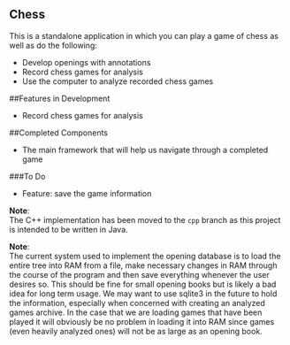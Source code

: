## Chess

This is a standalone application in which you can play a game of chess as well as do the following:

* Develop openings with annotations
* Record chess games for analysis
* Use the computer to analyze recorded chess games

##Features in Development

* Record chess games for analysis
	
##Completed Components

* The main framework that will help us navigate through a completed game 

###To Do

* Feature: save the game information

**Note**:  
The C++ implementation has been moved to the `cpp` branch as this project is intended to be written in Java.

**Note**:  
The current system used to implement the opening database is to load the entire tree into RAM from a file, make necessary changes in RAM through the course of the program and then save everything whenever the user desires so. This should be fine for small opening books but is likely a bad idea for long term usage. We may want to use sqlite3 in the future to hold the information, especially when concerned with creating an analyzed games archive. In the case that we are loading games that have been played it will obviously be no problem in loading it into RAM since games (even heavily analyzed ones) will not be as large as an opening book.

